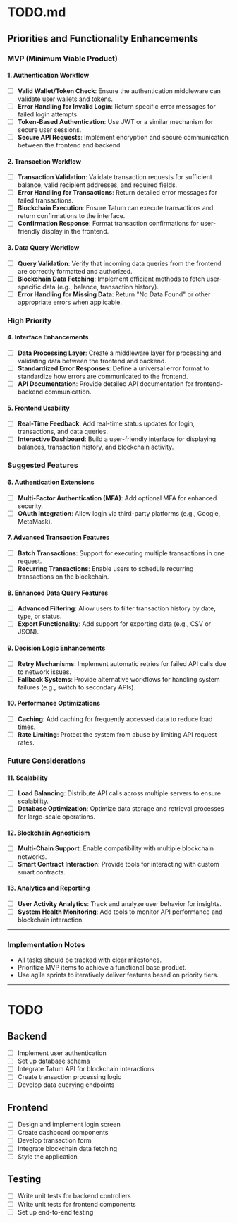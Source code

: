 # TODO.md

## Priorities and Functionality Enhancements

### MVP (Minimum Viable Product)
#### 1. **Authentication Workflow**
- [ ] **Valid Wallet/Token Check**: Ensure the authentication middleware can validate user wallets and tokens.
- [ ] **Error Handling for Invalid Login**: Return specific error messages for failed login attempts.
- [ ] **Token-Based Authentication**: Use JWT or a similar mechanism for secure user sessions.
- [ ] **Secure API Requests**: Implement encryption and secure communication between the frontend and backend.

#### 2. **Transaction Workflow**
- [ ] **Transaction Validation**: Validate transaction requests for sufficient balance, valid recipient addresses, and required fields.
- [ ] **Error Handling for Transactions**: Return detailed error messages for failed transactions.
- [ ] **Blockchain Execution**: Ensure Tatum can execute transactions and return confirmations to the interface.
- [ ] **Confirmation Response**: Format transaction confirmations for user-friendly display in the frontend.

#### 3. **Data Query Workflow**
- [ ] **Query Validation**: Verify that incoming data queries from the frontend are correctly formatted and authorized.
- [ ] **Blockchain Data Fetching**: Implement efficient methods to fetch user-specific data (e.g., balance, transaction history).
- [ ] **Error Handling for Missing Data**: Return "No Data Found" or other appropriate errors when applicable.

### High Priority
#### 4. **Interface Enhancements**
- [ ] **Data Processing Layer**: Create a middleware layer for processing and validating data between the frontend and backend.
- [ ] **Standardized Error Responses**: Define a universal error format to standardize how errors are communicated to the frontend.
- [ ] **API Documentation**: Provide detailed API documentation for frontend-backend communication.

#### 5. **Frontend Usability**
- [ ] **Real-Time Feedback**: Add real-time status updates for login, transactions, and data queries.
- [ ] **Interactive Dashboard**: Build a user-friendly interface for displaying balances, transaction history, and blockchain activity.

### Suggested Features
#### 6. **Authentication Extensions**
- [ ] **Multi-Factor Authentication (MFA)**: Add optional MFA for enhanced security.
- [ ] **OAuth Integration**: Allow login via third-party platforms (e.g., Google, MetaMask).

#### 7. **Advanced Transaction Features**
- [ ] **Batch Transactions**: Support for executing multiple transactions in one request.
- [ ] **Recurring Transactions**: Enable users to schedule recurring transactions on the blockchain.

#### 8. **Enhanced Data Query Features**
- [ ] **Advanced Filtering**: Allow users to filter transaction history by date, type, or status.
- [ ] **Export Functionality**: Add support for exporting data (e.g., CSV or JSON).

#### 9. **Decision Logic Enhancements**
- [ ] **Retry Mechanisms**: Implement automatic retries for failed API calls due to network issues.
- [ ] **Fallback Systems**: Provide alternative workflows for handling system failures (e.g., switch to secondary APIs).

#### 10. **Performance Optimizations**
- [ ] **Caching**: Add caching for frequently accessed data to reduce load times.
- [ ] **Rate Limiting**: Protect the system from abuse by limiting API request rates.

### Future Considerations
#### 11. **Scalability**
- [ ] **Load Balancing**: Distribute API calls across multiple servers to ensure scalability.
- [ ] **Database Optimization**: Optimize data storage and retrieval processes for large-scale operations.

#### 12. **Blockchain Agnosticism**
- [ ] **Multi-Chain Support**: Enable compatibility with multiple blockchain networks.
- [ ] **Smart Contract Interaction**: Provide tools for interacting with custom smart contracts.

#### 13. **Analytics and Reporting**
- [ ] **User Activity Analytics**: Track and analyze user behavior for insights.
- [ ] **System Health Monitoring**: Add tools to monitor API performance and blockchain interaction.

---

### Implementation Notes
- All tasks should be tracked with clear milestones.
- Prioritize MVP items to achieve a functional base product.
- Use agile sprints to iteratively deliver features based on priority tiers.

---

# TODO

## Backend

- [ ] Implement user authentication
- [ ] Set up database schema
- [ ] Integrate Tatum API for blockchain interactions
- [ ] Create transaction processing logic
- [ ] Develop data querying endpoints

## Frontend

- [ ] Design and implement login screen
- [ ] Create dashboard components
- [ ] Develop transaction form
- [ ] Integrate blockchain data fetching
- [ ] Style the application

## Testing

- [ ] Write unit tests for backend controllers
- [ ] Write unit tests for frontend components
- [ ] Set up end-to-end testing